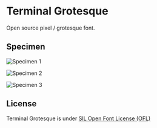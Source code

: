 # Terminal Grotesque

Open source pixel / grotesque font.

## Specimen
![Specimen 1](https://github.com/raphaelbastide/Terminal-Grotesque/raw/master/specimen/terminalGrotesque1.gif)

![Specimen 2](https://github.com/raphaelbastide/Terminal-Grotesque/raw/master/specimen/terminalGrotesque2.gif)

![Specimen 3](https://github.com/raphaelbastide/Terminal-Grotesque/raw/master/specimen/terminalGrotesque3.gif)

## License
Terminal Grotesque is under [SIL Open Font License (OFL)](http://scripts.sil.org/cms/scripts/page.php?site_id=nrsi&id=OFL "SIL Open Font License")

